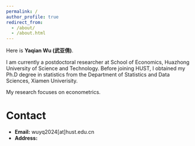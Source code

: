 ```yaml
---
permalink: /
author_profile: true
redirect_from: 
  - /about/
  - /about.html
---
```


Here is **Yaqian Wu (武亚倩)**.

I am currently a postdoctoral researcher at School of Economics, Huazhong University of Science and Technology. Before joining HUST, I obtained my Ph.D degree  in statistics  from the Department of Statistics and Data Sciences, Xiamen Univerisity. 

My research focuses on econometrics.

Contact
======
- **Email:**  wuyq2024[at]hust.edu.cn
- **Address:** 


